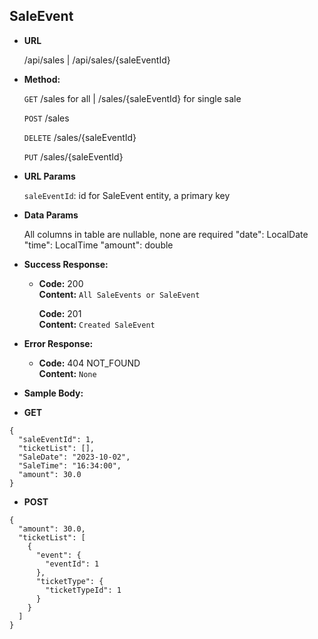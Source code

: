 ## **SaleEvent**

- **URL**

  /api/sales | /api/sales/{saleEventId}

- **Method:**

  `GET` /sales for all | /sales/{saleEventId} for single sale

  `POST` /sales

  `DELETE` /sales/{saleEventId}

  `PUT` /sales/{saleEventId}

- **URL Params**

  `saleEventId`: id for SaleEvent entity, a primary key

- **Data Params**

  All columns in table are nullable, none are required
  "date": LocalDate
  "time": LocalTime
  "amount": double

- **Success Response:**

  - **Code:** 200 <br />
    **Content:** `All SaleEvents or SaleEvent`

    **Code:** 201 <br />
    **Content:** `Created SaleEvent`

- **Error Response:**

  - **Code:** 404 NOT_FOUND <br />
    **Content:** `None`

- **Sample Body:**

- **GET**

```
{
  "saleEventId": 1,
  "ticketList": [],
  "SaleDate": "2023-10-02",
  "SaleTime": "16:34:00",
  "amount": 30.0
}
```

- **POST**

```
{
  "amount": 30.0,
  "ticketList": [
    {
      "event": {
        "eventId": 1
      },
      "ticketType": {
        "ticketTypeId": 1
      }
    }
  ]
}
```
